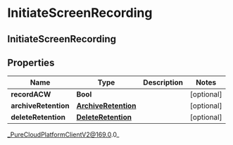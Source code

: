 # InitiateScreenRecording

## InitiateScreenRecording

## Properties

|Name | Type | Description | Notes|
|------------ | ------------- | ------------- | -------------|
| **recordACW** | **Bool** |  | [optional] |
| **archiveRetention** | [**ArchiveRetention**](ArchiveRetention) |  | [optional] |
| **deleteRetention** | [**DeleteRetention**](DeleteRetention) |  | [optional] |



_PureCloudPlatformClientV2@169.0.0_
